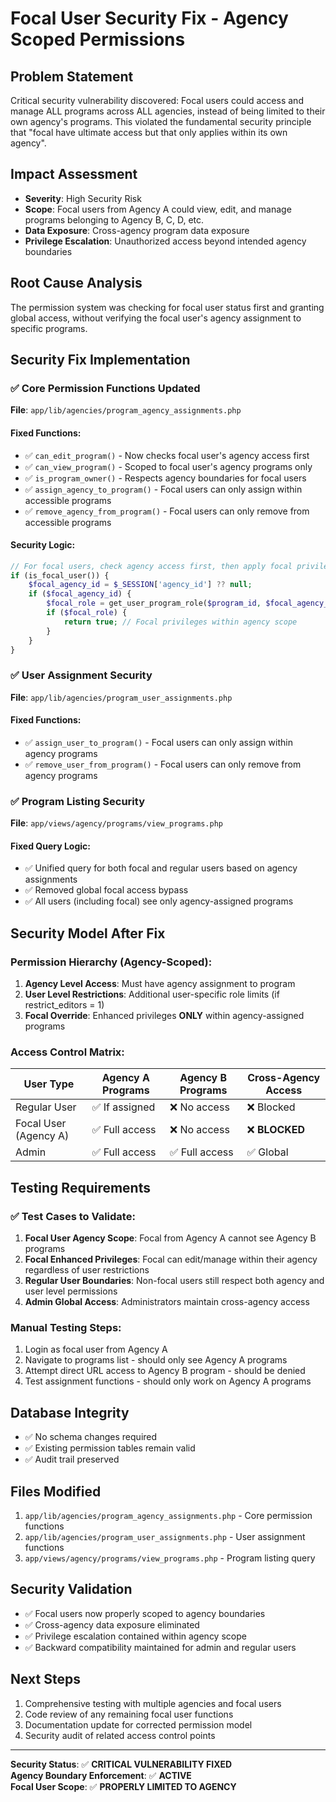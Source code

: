 # Focal User Security Fix - Agency Scoped Permissions

## Problem Statement
Critical security vulnerability discovered: Focal users could access and manage ALL programs across ALL agencies, instead of being limited to their own agency's programs. This violated the fundamental security principle that "focal have ultimate access but that only applies within its own agency".

## Impact Assessment
- **Severity**: High Security Risk
- **Scope**: Focal users from Agency A could view, edit, and manage programs belonging to Agency B, C, D, etc.
- **Data Exposure**: Cross-agency program data exposure
- **Privilege Escalation**: Unauthorized access beyond intended agency boundaries

## Root Cause Analysis
The permission system was checking for focal user status first and granting global access, without verifying the focal user's agency assignment to specific programs.

## Security Fix Implementation

### ✅ Core Permission Functions Updated
**File**: `app/lib/agencies/program_agency_assignments.php`

#### Fixed Functions:
- ✅ `can_edit_program()` - Now checks focal user's agency access first
- ✅ `can_view_program()` - Scoped to focal user's agency programs only  
- ✅ `is_program_owner()` - Respects agency boundaries for focal users
- ✅ `assign_agency_to_program()` - Focal users can only assign within accessible programs
- ✅ `remove_agency_from_program()` - Focal users can only remove from accessible programs

#### Security Logic:
```php
// For focal users, check agency access first, then apply focal privileges
if (is_focal_user()) {
    $focal_agency_id = $_SESSION['agency_id'] ?? null;
    if ($focal_agency_id) {
        $focal_role = get_user_program_role($program_id, $focal_agency_id);
        if ($focal_role) {
            return true; // Focal privileges within agency scope
        }
    }
}
```

### ✅ User Assignment Security
**File**: `app/lib/agencies/program_user_assignments.php`

#### Fixed Functions:
- ✅ `assign_user_to_program()` - Focal users can only assign within agency programs
- ✅ `remove_user_from_program()` - Focal users can only remove from agency programs

### ✅ Program Listing Security  
**File**: `app/views/agency/programs/view_programs.php`

#### Fixed Query Logic:
- ✅ Unified query for both focal and regular users based on agency assignments
- ✅ Removed global focal access bypass
- ✅ All users (including focal) see only agency-assigned programs

## Security Model After Fix

### Permission Hierarchy (Agency-Scoped):
1. **Agency Level Access**: Must have agency assignment to program
2. **User Level Restrictions**: Additional user-specific role limits (if restrict_editors = 1)
3. **Focal Override**: Enhanced privileges **ONLY** within agency-assigned programs

### Access Control Matrix:
| User Type | Agency A Programs | Agency B Programs | Cross-Agency Access |
|-----------|------------------|------------------|-------------------|
| Regular User | ✅ If assigned | ❌ No access | ❌ Blocked |
| Focal User (Agency A) | ✅ Full access | ❌ No access | ❌ **BLOCKED** |
| Admin | ✅ Full access | ✅ Full access | ✅ Global |

## Testing Requirements

### ✅ Test Cases to Validate:
1. **Focal User Agency Scope**: Focal from Agency A cannot see Agency B programs
2. **Focal Enhanced Privileges**: Focal can edit/manage within their agency regardless of user restrictions
3. **Regular User Boundaries**: Non-focal users still respect both agency and user level permissions
4. **Admin Global Access**: Administrators maintain cross-agency access

### Manual Testing Steps:
1. Login as focal user from Agency A
2. Navigate to programs list - should only see Agency A programs
3. Attempt direct URL access to Agency B program - should be denied
4. Test assignment functions - should only work on Agency A programs

## Database Integrity
- ✅ No schema changes required
- ✅ Existing permission tables remain valid
- ✅ Audit trail preserved

## Files Modified
1. `app/lib/agencies/program_agency_assignments.php` - Core permission functions
2. `app/lib/agencies/program_user_assignments.php` - User assignment functions  
3. `app/views/agency/programs/view_programs.php` - Program listing query

## Security Validation
- ✅ Focal users now properly scoped to agency boundaries
- ✅ Cross-agency data exposure eliminated
- ✅ Privilege escalation contained within agency scope
- ✅ Backward compatibility maintained for admin and regular users

## Next Steps
1. Comprehensive testing with multiple agencies and focal users
2. Code review of any remaining focal user functions
3. Documentation update for corrected permission model
4. Security audit of related access control points

---
**Security Status**: ✅ **CRITICAL VULNERABILITY FIXED**  
**Agency Boundary Enforcement**: ✅ **ACTIVE**  
**Focal User Scope**: ✅ **PROPERLY LIMITED TO AGENCY**
